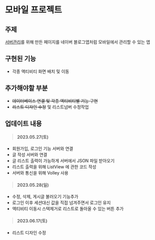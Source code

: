 # 모바일 프로젝트

## 주제
[서버관리](https://github.com/pjh5365/ServerManagementPage)를 위해 만든 페이지를 네이버 블로그앱처럼 모바일에서 관리할 수 있는 앱

## 구현된 기능
- 각종 액티비티 화면 배치 및 이동

## 추가해야할 부분
- ~~데이터베이스 연결 및 각종 액티비티별 기능 구현~~
- ~~리스트 디자인 수정~~ 및 리스트넘버 수정작업

## 업데이트 내용
> #### 2023.05.27(토)
- 회원가입, 로그인 기능 서버와 연결
- 글 작성 서버와 연결
- 글 리스트 출력이 가능하게 서버에서 JSON 파일 받아오기
- 리스트 출력을 위해 ListView 에 관한 코드 작성
- 서버와 통신을 위해 Volley 사용

> #### 2023.05.28(일)
- 수정, 삭제, 게시글 불러오기 기능추가
- 로그인 이후 세션대신 값을 직접 넘겨주면서 로그인 유지
- 액티비티 이동시 스택제거로 리스트로 돌아올 수 있는 버튼 추가

> #### 2023.06.17(토)

- 리스트 디자인 수정